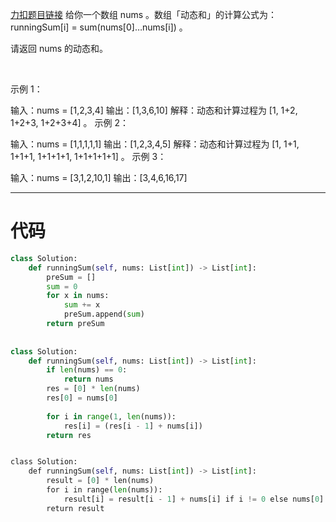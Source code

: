 [力扣题目链接](https://leetcode.cn/problems/running-sum-of-1d-array)
给你一个数组 nums 。数组「动态和」的计算公式为：runningSum[i] = sum(nums[0]…nums[i]) 。

请返回 nums 的动态和。

 

示例 1：

输入：nums = [1,2,3,4]
输出：[1,3,6,10]
解释：动态和计算过程为 [1, 1+2, 1+2+3, 1+2+3+4] 。
示例 2：

输入：nums = [1,1,1,1,1]
输出：[1,2,3,4,5]
解释：动态和计算过程为 [1, 1+1, 1+1+1, 1+1+1+1, 1+1+1+1+1] 。
示例 3：

输入：nums = [3,1,2,10,1]
输出：[3,4,6,16,17]

---

# 代码

```python
class Solution:  
    def runningSum(self, nums: List[int]) -> List[int]:  
        preSum = []  
        sum = 0  
        for x in nums:  
            sum += x  
            preSum.append(sum)  
        return preSum  
  
  
class Solution:  
    def runningSum(self, nums: List[int]) -> List[int]:  
        if len(nums) == 0:  
            return nums  
        res = [0] * len(nums)  
        res[0] = nums[0]  
  
        for i in range(1, len(nums)):  
            res[i] = (res[i - 1] + nums[i])  
        return res


class Solution:
    def runningSum(self, nums: List[int]) -> List[int]:
		result = [0] * len(nums)
		for i in range(len(nums)):
			result[i] = result[i - 1] + nums[i] if i != 0 else nums[0]
		return result
```